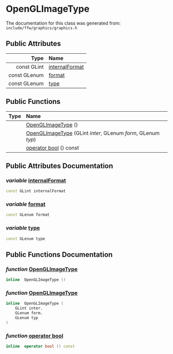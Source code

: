 OpenGLImageType
===================================


The documentation for this class was generated from: `include/ffw/graphics/graphics.h`



## Public Attributes

| Type | Name |
| -------: | :------- |
|  const GLint | [internalFormat](#0b147722) |
|  const GLenum | [format](#691c1595) |
|  const GLenum | [type](#9b5bbeb9) |


## Public Functions

| Type | Name |
| -------: | :------- |
|   | [OpenGLImageType](#45933803) ()  |
|   | [OpenGLImageType](#c1537584) (GLint _inter_, GLenum _form_, GLenum _typ_)  |
|   | [operator bool](#906beae4) () const  |


## Public Attributes Documentation

### _variable_ <a id="0b147722" href="#0b147722">internalFormat</a>

```cpp
const GLint internalFormat
```



### _variable_ <a id="691c1595" href="#691c1595">format</a>

```cpp
const GLenum format
```



### _variable_ <a id="9b5bbeb9" href="#9b5bbeb9">type</a>

```cpp
const GLenum type
```





## Public Functions Documentation

### _function_ <a id="45933803" href="#45933803">OpenGLImageType</a>

```cpp
inline  OpenGLImageType () 
```



### _function_ <a id="c1537584" href="#c1537584">OpenGLImageType</a>

```cpp
inline  OpenGLImageType (
    GLint inter,
    GLenum form,
    GLenum typ
) 
```



### _function_ <a id="906beae4" href="#906beae4">operator bool</a>

```cpp
inline  operator bool () const 
```






